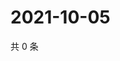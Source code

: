 # 2021-10-05

共 0 条

<!-- BEGIN WEIBO -->
<!-- 最后更新时间 Tue Oct 05 2021 21:16:17 GMT+0800 (China Standard Time) -->

<!-- END WEIBO -->
